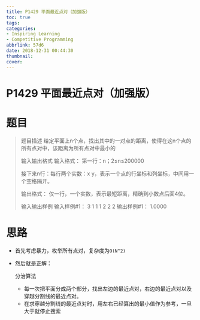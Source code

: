 ```yaml
---
title: P1429 平面最近点对（加强版）
toc: true
tags:
categories:
- Inspiring Learning
- Competitive Programming
abbrlink: 57d6
date: 2018-12-31 00:44:30
thumbnail:
cover:
---
```


# P1429 平面最近点对（加强版）

# 题目

> 题目描述
> 给定平面上n个点，找出其中的一对点的距离，使得在这n个点的所有点对中，该距离为所有点对中最小的
>
> 输入输出格式
> 输入格式：
> 第一行：n；2≤n≤200000
>
> 接下来n行：每行两个实数：x y，表示一个点的行坐标和列坐标，中间用一个空格隔开。
>
> 输出格式：
> 仅一行，一个实数，表示最短距离，精确到小数点后面4位。
>
> 输入输出样例
> 输入样例#1：
> 3
> 1 1
> 1 2
> 2 2
> 输出样例#1：
> 1.0000



# 思路

- 首先考虑暴力，枚举所有点对，复杂度为`O(N^2)`

- 然后就是正解：

  分治算法

  - 每一次把平面分成两个部分，找出左边的最近点对，右边的最近点对以及穿越分割线的最近点对。
  - 在求穿越分割线的最近点对时，用左右已经算出的最小值作为参考，一旦大于就停止搜索